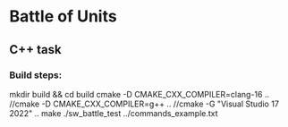 # Battle of Units

## C++ task

### Build steps:
mkdir build && cd build
cmake -D CMAKE_CXX_COMPILER=clang-16 ..
//cmake -D CMAKE_CXX_COMPILER=g++ ..
//cmake -G "Visual Studio 17 2022" ..
make
./sw_battle_test ../commands_example.txt
